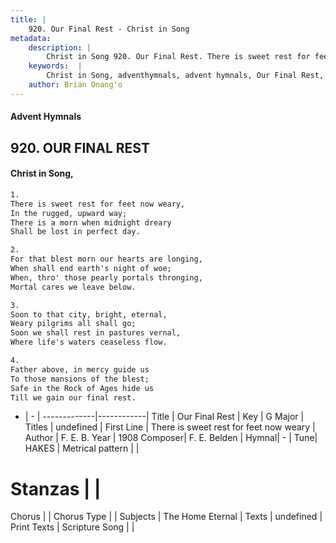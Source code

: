 ```yaml
---
title: |
    920. Our Final Rest - Christ in Song
metadata:
    description: |
        Christ in Song 920. Our Final Rest. There is sweet rest for feet now weary, In the rugged, upward way; There is a morn when midnight dreary Shall be lost in perfect day.
    keywords:  |
        Christ in Song, adventhymnals, advent hymnals, Our Final Rest, There is sweet rest for feet now weary. 
    author: Brian Onang'o
---
```


#### Advent Hymnals
## 920. OUR FINAL REST
####  Christ in Song,

```txt
1.
There is sweet rest for feet now weary,
In the rugged, upward way;
There is a morn when midnight dreary
Shall be lost in perfect day.

2.
For that blest morn our hearts are longing,
When shall end earth's night of woe;
When, thro' those pearly portals thronging,
Mortal cares we leave below.

3.
Soon to that city, bright, eternal,
Weary pilgrims all shall go;
Soon we shall rest in pastures vernal,
Where life's waters ceaseless flow.

4.
Father above, in mercy guide us
To those mansions of the blest;
Safe in the Rock of Ages hide us
Till we gain our final rest.


```

- |   -  |
-------------|------------|
Title | Our Final Rest |
Key | G Major |
Titles | undefined |
First Line | There is sweet rest for feet now weary |
Author | F. E. B.
Year | 1908
Composer| F. E. Belden |
Hymnal|  - |
Tune| HAKES |
Metrical pattern | |
# Stanzas |  |
Chorus |  |
Chorus Type |  |
Subjects | The Home Eternal |
Texts | undefined |
Print Texts | 
Scripture Song |  |
    
